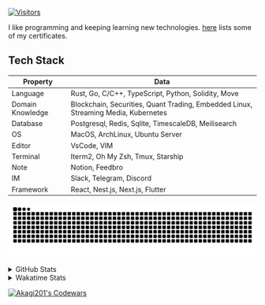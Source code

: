 <!-- markdownlint-disable MD041 MD010 MD033 -->
[![Visitors](https://api.visitorbadge.io/api/daily?path=Akagi201%2FAkagi201&label=Visitors%20Today&countColor=%2337d67a)](https://visitorbadge.io/status?path=Akagi201%2FAkagi201)

I like programming and keeping learning new technologies. [here](https://github.com/Akagi201/blockchain) lists some of my certificates.

## Tech Stack

| Property         	| Data                                                                               	|
|------------------	|------------------------------------------------------------------------------------	|
| Language         	| Rust, Go, C/C++, TypeScript, Python, Solidity, Move                                 |
| Domain Knowledge 	| Blockchain, Securities, Quant Trading, Embedded Linux, Streaming Media, Kubernetes 	|
| Database         	| Postgresql, Redis, Sqlite, TimescaleDB, Meilisearch                                 |
| OS               	| MacOS, ArchLinux, Ubuntu Server                                                     |
| Editor           	| VsCode, VIM                                                                        	|
| Terminal          | Iterm2, Oh My Zsh, Tmux, Starship                                                   |
| Note             	| Notion, Feedbro                                                                    	|
| IM               	| Slack, Telegram, Discord                                                            |
| Framework         | React, Nest.js, Next.js, Flutter                                                   	|

[![github contribution grid snake animation](https://raw.githubusercontent.com/Akagi201/Akagi201/output/github-contribution-grid-snake.svg#gh-light-mode-only)](https://github.com/Akagi201)

<details>
<summary>GitHub Stats</summary>
  <a href="https://github.com/Akagi201"><img alt="Profile Detail" src="https://raw.githubusercontent.com/Akagi201/Akagi201/master/profile-summary-card-output/dracula/0-profile-details.svg" /></a>
  <a href="https://github.com/Akagi201"><img alt="Github Stats" src="https://raw.githubusercontent.com/Akagi201/Akagi201/master/profile-summary-card-output/dracula/3-stats.svg" /></a>
  <a href="https://github.com/Akagi201"><img alt="Lang By Commits" src="https://raw.githubusercontent.com/Akagi201/Akagi201/master/profile-summary-card-output/dracula/2-most-commit-language.svg" /></a>
</details>

<details>
<summary>Wakatime Stats</summary>
<br>

<!--START_SECTION:waka-->

```txt
From: 11 February 2024 - To: 18 February 2024

Total Time: 57 hrs 13 mins

Other        51 hrs 59 mins  ██████████████████████▓░░   90.86 %
sh           2 hrs 59 mins   █▒░░░░░░░░░░░░░░░░░░░░░░░   05.22 %
Rust         32 mins         ▒░░░░░░░░░░░░░░░░░░░░░░░░   00.95 %
Go           17 mins         ░░░░░░░░░░░░░░░░░░░░░░░░░   00.50 %
SQL          15 mins         ░░░░░░░░░░░░░░░░░░░░░░░░░   00.44 %
Markdown     14 mins         ░░░░░░░░░░░░░░░░░░░░░░░░░   00.41 %
Lua          9 mins          ░░░░░░░░░░░░░░░░░░░░░░░░░   00.28 %
Bash         9 mins          ░░░░░░░░░░░░░░░░░░░░░░░░░   00.27 %
TOML         8 mins          ░░░░░░░░░░░░░░░░░░░░░░░░░   00.26 %
Solidity     7 mins          ░░░░░░░░░░░░░░░░░░░░░░░░░   00.22 %
```

<!--END_SECTION:waka-->

</details>

<a href="https://www.codewars.com/users/Akagi201"><img alt="Akagi201's Codewars" src="https://www.codewars.com/users/Akagi201/badges/small"></a>
